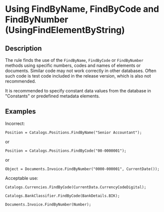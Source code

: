 # Using FindByName, FindByCode and FindByNumber  (UsingFindElementByString)

<!-- Блоки выше заполняются автоматически, не трогать -->
## Description

The rule finds the use of the `FindByName`, `FindByCode` or `FindByNumber` methods using specific numbers, codes and names of elements or documents. 
Similar code may not work correctly in other databases.
Often such code is test code included in the release version, which is also not recommended.

It is recommended to specify constant data values ​​from the database in "Сonstants" or predefined metadata elements.

## Examples

Incorrect:
```bsl
Position = Catalogs.Positions.FindByName("Senior Accountant");
```
or
```bsl
Position = Catalogs.Positions.FindByCode("00-0000001");
```

or

```bsl
Object = Documents.Invoice.FindByNumber("0000-000001", CurrentDate());
```

Acceptable use:
```bsl
Catalogs.Currencies.FindByCode(CurrentData.CurrencyCodeDigital);
```
```bsl
Catalogs.BankClassifier.FindByCode(BankDetails.BIK);
```

```bsl
Documents.Invoice.FindByNumber(Number);
```
